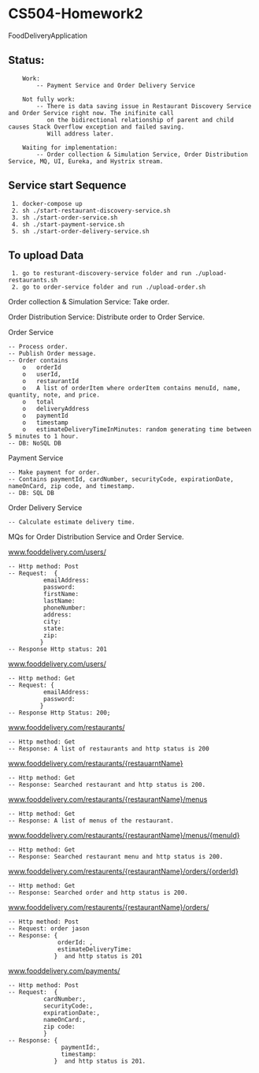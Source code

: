 # CS504-Homework2

FoodDeliveryApplication

##  Status:    
        Work: 
            -- Payment Service and Order Delivery Service
            
        Not fully work: 
            -- There is data saving issue in Restaurant Discovery Service and Order Service right now. The inifinite call
               on the bidirectional relationship of parent and child causes Stack Overflow exception and failed saving. 
               Will address later.
               
        Waiting for implementation:
            -- Order collection & Simulation Service, Order Distribution Service, MQ, UI, Eureka, and Hystrix stream.
      

## Service start Sequence 

     1. docker-compose up
     2. sh ./start-restaurant-discovery-service.sh
     3. sh ./start-order-service.sh
     4. sh ./start-payment-service.sh
     5. sh ./start-order-delivery-service.sh

## To upload Data

     1. go to resturant-discovery-service folder and run ./upload-restaurants.sh
     2. go to order-service folder and run ./upload-order.sh
     

Order collection & Simulation Service: Take order.

Order Distribution Service: Distribute order to Order Service.

Order Service

    -- Process order.    
    -- Publish Order message.
    -- Order contains 
        o	orderId
        o	userId,
        o	restaurantId
        o	A list of orderItem where orderItem contains menuId, name, quantity, note, and price.
        o	total
        o	deliveryAddress
        o	paymentId
        o	timestamp
        o	estimateDeliveryTimeInMinutes: random generating time between 5 minutes to 1 hour.
    -- DB: NoSQL DB
    
Payment Service

    -- Make payment for order.
    -- Contains paymentId, cardNumber, securityCode, expirationDate, nameOnCard, zip code, and timestamp.    
    -- DB: SQL DB
    
 Order Delivery Service
 
    -- Calculate estimate delivery time.
    
MQs for Order Distribution Service and Order Service.

www.fooddelivery.com/users/

    -- Http method: Post
    -- Request:  { 
              emailAddress:  
              password:
              firstName: 
              lastName:
              phoneNumber:
              address:
              city:
              state:
              zip:
             }
    -- Response Http status: 201
    
www.fooddelivery.com/users/

    -- Http method: Get
    -- Request: { 
              emailAddress:  
              password:
             }
    -- Response Http Status: 200; 
    
www.fooddelivery.com/restaurants/

    -- Http method: Get
    -- Response: A list of restaurants and http status is 200
    
www.fooddelivery.com/restaurants/{restauarntName}

    -- Http method: Get
    -- Response: Searched restaurant and http status is 200.
    
www.fooddelivery.com/restaurants/{restaurantName}/menus

    -- Http method: Get
    -- Response: A list of menus of the restaurant.
    
www.fooddelivery.com/restaurants/{restaurantName}/menus/{menuId}

    -- Http method: Get
    -- Response: Searched restaurant menu and http status is 200. 
    
www.fooddelivery.com/restaurents/{restaurantName}/orders/{orderId}

    -- Http method: Get
    -- Response: Searched order and http status is 200.
    
www.fooddelivery.com/restaurents/{restaurantName}/orders/

    -- Http method: Post
    -- Request: order jason
    -- Response: { 
                  orderId: , 
                  estimateDeliveryTime:
                 }  and http status is 201
                 
www.fooddelivery.com/payments/

    -- Http method: Post
    -- Request:  { 
              cardNumber:, 
              securityCode:,
              expirationDate:,
              nameOnCard:, 
              zip code:
              }                  
    -- Response: { 
                   paymentId:, 
                   timestamp:
                 }  and http status is 201.

